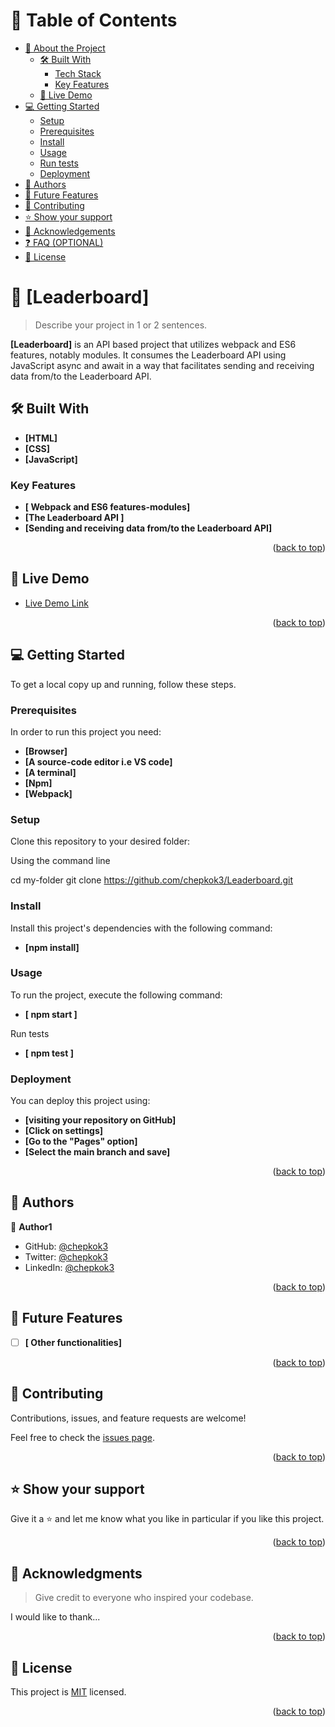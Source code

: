 # 📗 Table of Contents

- [📖 About the Project](#about-project)
  - [🛠 Built With](#built-with)
    - [Tech Stack](#tech-stack)
    - [Key Features](#key-features)
  - [🚀 Live Demo](#live-demo)
- [💻 Getting Started](#getting-started)
  - [Setup](#setup)
  - [Prerequisites](#prerequisites)
  - [Install](#install)
  - [Usage](#usage)
  - [Run tests](#run-tests)
  - [Deployment](#triangular_flag_on_post-deployment)
- [👥 Authors](#authors)
- [🔭 Future Features](#future-features)
- [🤝 Contributing](#contributing)
- [⭐️ Show your support](#support)
- [🙏 Acknowledgements](#acknowledgements)
- [❓ FAQ (OPTIONAL)](#faq)
- [📝 License](#license)

# 📖 [Leaderboard] <a name="about-project"></a>

> Describe your project in 1 or 2 sentences.

**[Leaderboard]** is an API based project that utilizes webpack and ES6 features, notably modules. It consumes the Leaderboard API using JavaScript async and await in a way that facilitates sending and receiving data from/to the Leaderboard API.

## 🛠 Built With <a name="built-with">

- **[HTML]**
- **[CSS]**
- **[JavaScript]**
  </a>

### Key Features <a name="key-features">

- **[ Webpack and ES6 features-modules]**
- **[The Leaderboard API ]**
- **[Sending and receiving data from/to the Leaderboard API]**
  </a>

<p align="right">(<a href="#readme-top">back to top</a>)</p>

## 🚀 Live Demo <a name="live-demo"></a>

- [Live Demo Link](https://chepkok3.github.io/Leaderboard/dist/index.html)

<p align="right">(<a href="#readme-top">back to top</a>)</p>

## 💻 Getting Started <a name="getting-started"></a>

To get a local copy up and running, follow these steps.

### Prerequisites

In order to run this project you need:

- **[Browser]**
- **[A source-code editor i.e VS code]**
- **[A terminal]**
- **[Npm]**
- **[Webpack]**

### Setup

Clone this repository to your desired folder:

Using the command line

cd my-folder
git clone https://github.com/chepkok3/Leaderboard.git

### Install

Install this project's dependencies with the following command:

- **[npm install]**

### Usage

To run the project, execute the following command:

- **[ npm start ]**

Run tests

- **[ npm test ]**

### Deployment

You can deploy this project using:

- **[visiting your repository on GitHub]**
- **[Click on settings]**
- **[Go to the "Pages" option]**
- **[Select the main branch and save]**

<p align="right">(<a href="#readme-top">back to top</a>)</p>

## 👥 Authors <a name="authors"></a>

👤 **Author1**

- GitHub: [@chepkok3](https://github.com/chepkok3)
- Twitter: [@chepkok3](https://twitter.com/home)
- LinkedIn: [@chepkok3](https://www.linkedin.com/in/kibor-stanley-350b8a123/)

<p align="right">(<a href="#readme-top">back to top</a>)</p>

## 🔭 Future Features <a name="future-features"></a>

- [ ] **[ Other functionalities]**

<p align="right">(<a href="#readme-top">back to top</a>)</p>

## 🤝 Contributing <a name="contributing"></a>

Contributions, issues, and feature requests are welcome!

Feel free to check the [issues page](../../issues/).

<p align="right">(<a href="#readme-top">back to top</a>)</p>

## ⭐️ Show your support <a name="support"></a>

Give it a ⭐️ and let me know what you like in particular if you like this project.

<p align="right">(<a href="#readme-top">back to top</a>)</p>

## 🙏 Acknowledgments <a name="acknowledgements"></a>

> Give credit to everyone who inspired your codebase.

I would like to thank...

<p align="right">(<a href="#readme-top">back to top</a>)</p>

## 📝 License <a name="license"></a>

This project is [MIT](./LICENSE) licensed.

<p align="right">(<a href="#readme-top">back to top</a>)</p>
